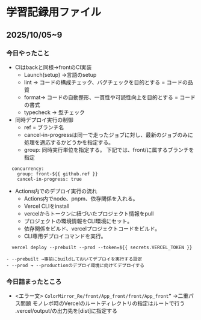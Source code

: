 # 学習記録用ファイル

## 2025/10/05~9

### 今日やったこと
- CIはbackと同様→frontのCI実装
  - Launch(setup)
  →言語のsetup
  - lint → コードの構成チェック、バグチェックを目的とする = コードの品質
  - format→ コードの自動整形、一貫性や可読性向上を目的とする = コードの書式
  - typecheck → 型チェック
- 同時デプロイ実行の制御
  - ref = ブランチ名
  - cancel-in-progressは同一で走ったジョブに対し、最新のジョブのみに処理を適応するかどうかを指定する。
  - group: 同時実行単位を指定する。
    下記では、front/に属するブランチを指定
```
  concurrency:
    group: front-${{ github.ref }}
    cancel-in-progress: true
```
- Actions内でのデプロイ実行の流れ
  - Actions内でnode、pnpm、依存関係を入れる。
  - Vercel CLIをinstall
  - vercelからトークンに紐づいたプロジェクト情報をpull
  - プロジェクトの環境情報をCLI環境にセット。
  - 依存関係をビルド、vercelプロジェクトコードをビルド。
  -  CLI専用デプロイコマンドを実行。
```
  vercel deploy --prebuilt --prod --token=${{ secrets.VERCEL_TOKEN }}
```
    - --prebuilt →事前にbuildしておいてデプロイを実行する設定
    - --prod → --productionのデプロイ環境に向けてデプロイする

### 今日詰まったところ
- <エラー文> ```ColorMirror_Re/front/App_front/front/App_front”```
  →二重パス問題
  モノレポ時のVercelのルートディレクトリの指定はルートで行う
  .vercel/output/の出力先を[dist]に指定する
